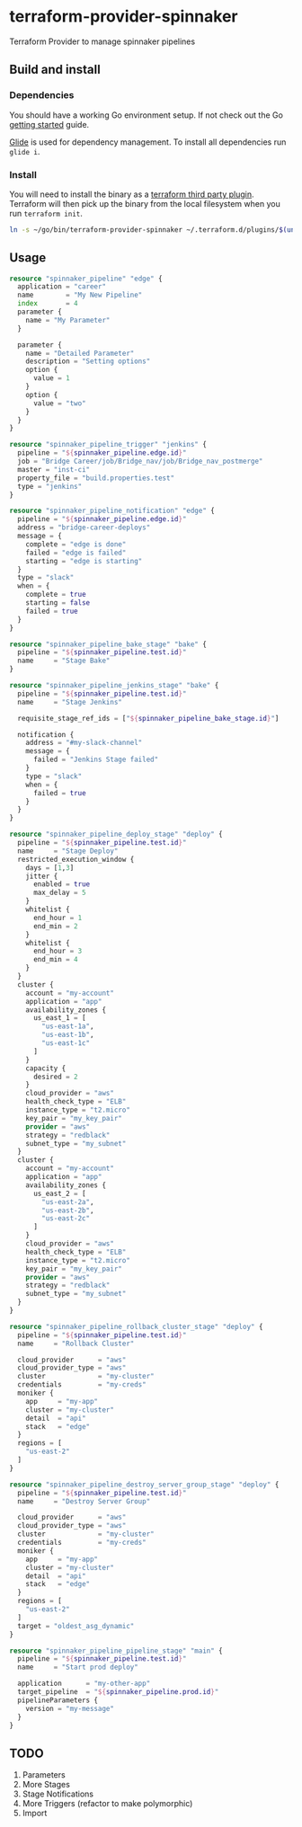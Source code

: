 # terraform-provider-spinnaker
Terraform Provider to manage spinnaker pipelines

## Build and install ##

### Dependencies ###

You should have a working Go environment setup.  If not check out the Go [getting started](http://golang.org/doc/install) guide.

[Glide](https://github.com/Masterminds/glide) is used for dependency management.  To install all dependencies run `glide i`.

### Install ###

You will need to install the binary as a [terraform third party plugin](https://www.terraform.io/docs/configuration/providers.html#third-party-plugins).  Terraform will then pick up the binary from the local filesystem when you run `terraform init`.

```sh
ln -s ~/go/bin/terraform-provider-spinnaker ~/.terraform.d/plugins/$(uname | tr '[:upper:]' '[:lower:]')_amd64/terraform-provider-spinnaker_v$(date +%Y.%m.%d)
```

## Usage ##

```terraform
resource "spinnaker_pipeline" "edge" {
  application = "career"
  name        = "My New Pipeline"
  index       = 4
  parameter {
    name = "My Parameter"
  }

  parameter {
    name = "Detailed Parameter"
	description = "Setting options"
	option {
	  value = 1
	}
	option {
	  value = "two"
	}
  }
}

resource "spinnaker_pipeline_trigger" "jenkins" {
  pipeline = "${spinnaker_pipeline.edge.id}"
  job = "Bridge Career/job/Bridge_nav/job/Bridge_nav_postmerge"
  master = "inst-ci"
  property_file = "build.properties.test"
  type = "jenkins"
}

resource "spinnaker_pipeline_notification" "edge" {
  pipeline = "${spinnaker_pipeline.edge.id}"
  address = "bridge-career-deploys"
  message = {
    complete = "edge is done"
    failed = "edge is failed"
    starting = "edge is starting"
  }
  type = "slack"
  when = {
    complete = true
    starting = false
    failed = true
  }
}

resource "spinnaker_pipeline_bake_stage" "bake" {
  pipeline = "${spinnaker_pipeline.test.id}"
  name     = "Stage Bake"
}

resource "spinnaker_pipeline_jenkins_stage" "bake" {
  pipeline = "${spinnaker_pipeline.test.id}"
  name     = "Stage Jenkins"

  requisite_stage_ref_ids = ["${spinnaker_pipeline_bake_stage.id}"]

  notification {
    address = "#my-slack-channel"
    message = {
      failed = "Jenkins Stage failed"
    }
    type = "slack"
    when = {
      failed = true
    }
  }
}

resource "spinnaker_pipeline_deploy_stage" "deploy" {
  pipeline = "${spinnaker_pipeline.test.id}"
  name     = "Stage Deploy"
  restricted_execution_window {
    days = [1,3]
    jitter {
      enabled = true
      max_delay = 5
    }
    whitelist {
      end_hour = 1
      end_min = 2
    }
    whitelist {
      end_hour = 3
      end_min = 4
    }
  }
  cluster {
    account = "my-account"
    application = "app"
    availability_zones {
      us_east_1 = [
        "us-east-1a",
        "us-east-1b",
        "us-east-1c"
      ]
    }
    capacity {
      desired = 2
    }
    cloud_provider = "aws"
    health_check_type = "ELB"
    instance_type = "t2.micro"
    key_pair = "my_key_pair"
    provider = "aws"
    strategy = "redblack"
    subnet_type = "my_subnet"
  }
  cluster {
    account = "my-account"
    application = "app"
    availability_zones {
      us_east_2 = [
        "us-east-2a",
        "us-east-2b",
        "us-east-2c"
      ]
    }
    cloud_provider = "aws"
    health_check_type = "ELB"
    instance_type = "t2.micro"
    key_pair = "my_key_pair"
    provider = "aws"
    strategy = "redblack"
    subnet_type = "my_subnet"
  }
}

resource "spinnaker_pipeline_rollback_cluster_stage" "deploy" {
  pipeline = "${spinnaker_pipeline.test.id}"
  name     = "Rollback Cluster"

  cloud_provider      = "aws"
  cloud_provider_type = "aws"
  cluster             = "my-cluster"
  credentials         = "my-creds"
  moniker {
    app     = "my-app"
    cluster = "my-cluster"
    detail  = "api"
    stack   = "edge"
  }
  regions = [
    "us-east-2"
  ]
}

resource "spinnaker_pipeline_destroy_server_group_stage" "deploy" {
  pipeline = "${spinnaker_pipeline.test.id}"
  name     = "Destroy Server Group"

  cloud_provider      = "aws"
  cloud_provider_type = "aws"
  cluster             = "my-cluster"
  credentials         = "my-creds"
  moniker {
    app     = "my-app"
    cluster = "my-cluster"
    detail  = "api"
    stack   = "edge"
  }
  regions = [
    "us-east-2"
  ]
  target = "oldest_asg_dynamic"
}

resource "spinnaker_pipeline_pipeline_stage" "main" {
  pipeline = "${spinnaker_pipeline.test.id}"
  name     = "Start prod deploy"

  application      = "my-other-app"
  target_pipeline  = "${spinnaker_pipeline.prod.id}"
  pipelineParameters {
    version = "my-message"
  }
}

```

## TODO

1. Parameters
1. More Stages
1. Stage Notifications
1. More Triggers (refactor to make polymorphic)
1. Import
